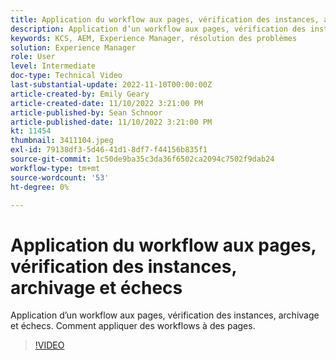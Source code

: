 ```yaml
---
title: Application du workflow aux pages, vérification des instances, archivage et échecs
description: Application d’un workflow aux pages, vérification des instances, archivage et échecs. Comment appliquer des workflows à des pages.
keywords: KCS, AEM, Experience Manager, résolution des problèmes
solution: Experience Manager
role: User
level: Intermediate
doc-type: Technical Video
last-substantial-update: 2022-11-10T00:00:00Z
article-created-by: Emily Geary
article-created-date: 11/10/2022 3:21:00 PM
article-published-by: Sean Schnoor
article-published-date: 11/10/2022 3:21:00 PM
kt: 11454
thumbnail: 3411104.jpeg
exl-id: 79138df3-5d46-41d1-8df7-f44156b835f1
source-git-commit: 1c50de9ba35c3da36f6502ca2094c7502f9dab24
workflow-type: tm+mt
source-wordcount: '53'
ht-degree: 0%

---
```


# Application du workflow aux pages, vérification des instances, archivage et échecs

Application d’un workflow aux pages, vérification des instances, archivage et échecs. Comment appliquer des workflows à des pages.

>[!VIDEO](https://video.tv.adobe.com/v/3411104/?quality=12&learn=on)
